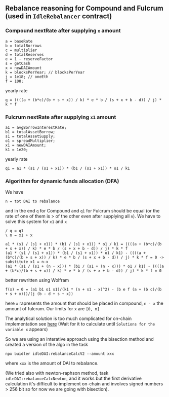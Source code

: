 ## Rebalance reasoning for Compound and Fulcrum (used in `IdleRebalancer` contract)
### Compound nextRate after supplying `x` amount
```
a = baseRate
b = totalBorrows
c = multiplier
d = totalReserves
e = 1 - reserveFactor
s = getCash
x = newDAIAmount
k = blocksPerYear; // blocksPerYear
j = 1e18; // oneEth
f = 100;
```
yearly rate
```
q = ((((a + (b*c)/(b + s + x)) / k) * e * b / (s + x + b - d)) / j) * k * f
```

### Fulcrum nextRate after supplying `x1` amount
```
a1 = avgBorrowInterestRate;
b1 = totalAssetBorrow;
s1 = totalAssetSupply;
o1 = spreadMultiplier;
x1 = newDAIAmount;
k1 = 1e20;
```
yearly rate
```
q1 = a1 * (s1 / (s1 + x1)) * (b1 / (s1 + x1)) * o1 / k1
```

### Algorithm for dynamic funds allocation (DFA)
We have
```
n = tot DAI to rebalance
```

and in the end `q` for Compound and `q1` for Fulcrum should be equal (or the rate of one of them is > of the other even after supplying all `n`).
We have to solve this system for `x1` and `x`
```
/ q = q1
\ n = x1 + x
```

```
a1 * (s1 / (s1 + x1)) * (b1 / (s1 + x1)) * o1 / k1 = ((((a + (b*c)/(b + s + x)) / k) * e * b / (s + x + b - d)) / j) * k * f
(a1 * (s1 / (s1 + x1)) * (b1 / (s1 + x1)) * o1 / k1) - ((((a + (b*c)/(b + s + x)) / k) * e * b / (s + x + b - d)) / j) * k * f = 0 -> substitute x1 = n-x
(a1 * (s1 / (s1 + (n - x))) * (b1 / (s1 + (n - x))) * o1 / k1) - ((((a + (b*c)/(b + s + x)) / k) * e * b / (s + x + b - d)) / j) * k * f = 0
```
better rewritten using Wolfram

```
f(x) = 0 = (a1 b1 o1 s1)/(k1 * (n + s1 - x)^2) - (b e f (a + (b c)/(b + s + x)))/(j (b - d + s + x))
```

here `x` rapresents the amount that should be placed in compound, `n - x` the amount of fulcrum.
Our limits for `x` are `[0, n]`

The analytical solution is too much complicated for on-chain implementation see [here](https://www.wolframalpha.com/input/?i=%28a1+*+%28s1+%2F+%28s1+%2B+%28n+-+x%29%29%29+*+%28b1+%2F+%28s1+%2B+%28n+-+x%29%29%29+*+o1+%2F+k1%29+-+%28%28%28%28a+%2B+%28b*c%29%2F%28b+%2B+s+%2B+x%29%29+%2F+k%29+*+e+*+b+%2F+%28s+%2B+x+%2B+b+-+d%29%29+%2F+j%29+*+k+*+f+%3D+0) (Wait for it to calculate until `Solutions for the variable x` appears)

So we are using an interative approach using the bisection method and created a version of the algo in the task

```
npx buidler idleDAI:rebalanceCalcV2 --amount xxx
```
where `xxx` is the amount of DAI to rebalance.

(We tried also with newton-raphson method, task `idleDAI:rebalanceCalcNewton`, and it works but the first derivative calculation it's difficult to implement on-chain and involves signed numbers > 256 bit so for now we are going with bisection).
